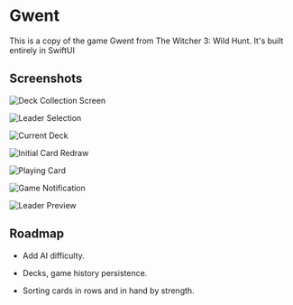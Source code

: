 
# Gwent

This is a copy of the game Gwent from The Witcher 3: Wild Hunt. It's built entirely in SwiftUI


## Screenshots

![Deck Collection Screen](https://github.com/moneyandfame7/Gwent/assets/56450363/f46ff979-909f-42b4-b61b-1ae9bc10ca7e)

![Leader Selection](https://github.com/moneyandfame7/Gwent/assets/56450363/97215388-b16f-425e-baf2-148967947ceb)

![Current Deck](https://github.com/moneyandfame7/Gwent/assets/56450363/035d6fa3-8eb1-4408-9690-594ec9eed860)

![Initial Card Redraw](https://github.com/moneyandfame7/Gwent/assets/56450363/aec6c47d-4ba1-421e-86ae-4aceaf831fb0)

![Playing Card](https://github.com/moneyandfame7/Gwent/assets/56450363/dcf24285-5c79-4d04-b13b-db24d5584ab9)

![Game Notification](https://github.com/moneyandfame7/Gwent/assets/56450363/9d0d524d-7cc7-40e0-aafe-d170060b05ef)

![Leader Preview](https://github.com/moneyandfame7/Gwent/assets/56450363/046a98a1-bcdb-4cd2-a0d7-74a8b1f7e778)
## Roadmap

- Add AI difficulty.

- Decks, game history persistence.

- Sorting cards in rows and in hand by strength.

